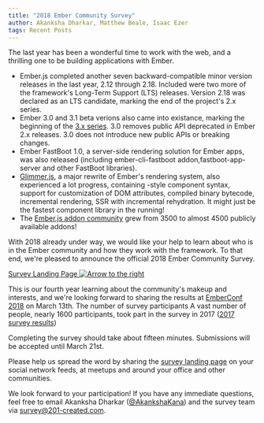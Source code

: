 ```yaml
---
title: "2018 Ember Community Survey"
author: Akanksha Dharkar, Matthew Beale, Isaac Ezer
tags: Recent Posts
---
```


The last year has been a wonderful time to work with the web, and a thrilling one to
be building applications with Ember.


- Ember.js completed another seven backward-compatible minor version releases in the
  last year, 2.12 through 2.18.
  Included were two more of the framework's Long-Term Support (LTS) releases. 
  Version 2.18 was declared as an LTS candidate, marking the end of the project's 2.x series.
- Ember 3.0 and 3.1 beta verions also came into existance, marking the beginning of the [3.x 
  series](http://emberjs.com/blog/tags/releases.html).
  3.0 removes public API deprecated in Ember 2.x releases. 
  3.0 does not introduce new public APIs or breaking changes.
- Ember FastBoot 1.0, a server-side rendering solution for Ember apps, was also released 
  (including ember-cli-fastboot addon,fastboot-app-server and other FastBoot libraries).
- [Glimmer.js](https://emberjs.com/blog/2017/10/10/glimmer-progress-report.html),
  a major rewrite of Ember's rendering system, also experienced a lot progress, containing <Capital />-style component syntax, support for customization of DOM attributes, compiled binary bytecode, incremental rendering, SSR with incremental rehydration. It might just be the fastest component library in the running!
- The [Ember.js addon community](https://www.emberaddons.com/) grew from 3500
  to almost 4500 publicly available addons!

With 2018 already under way, we would like your help to learn
about who is in the Ember community and how they work with the framework.
To that end, we're pleased to announce the official 2018 Ember Community Survey.

<a href="/ember-community-survey-2018" class="survey-button orange button">
  Survey Landing Page <img src="/images/survey/right-arrow.png" alt="Arrow to the right" />
</a>

This is our fourth year learning about the community's makeup and interests,
and we're looking forward to
sharing the results at [EmberConf 2018](http://emberconf.com/) on March 13th.
The number of survey participants 
A vast number of people, nearly 1600 participants, took part in the survey in 2017 ([2017 survey results](https://www.emberjs.com/ember-community-survey-2017/))

Completing the survey should take about fifteen minutes. Submissions will be
accepted until March 21st.

Please help us spread the word by sharing the
[survey landing page](/ember-community-survey-2018) on your social
network feeds, at meetups and around your office and other communities.

We look forward to your participation!
If you have any immediate questions, feel free to email
Akanksha Dharkar ([@AkankshaKana](https://twitter.com/AkankshaKana)) and
the survey team via
[survey@201-created.com](mailto:survey@201-created.com).

